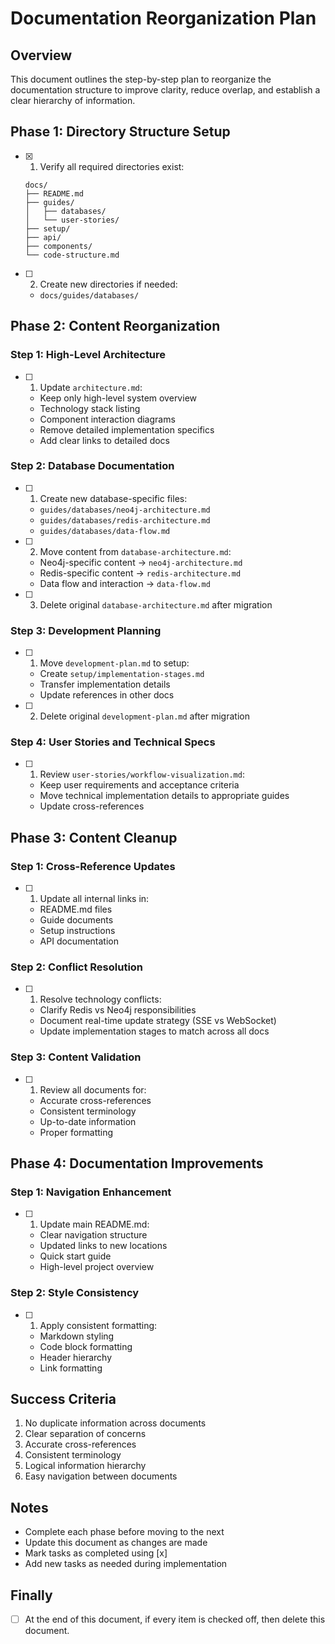 # Documentation Reorganization Plan

## Overview

This document outlines the step-by-step plan to reorganize the documentation structure to improve clarity, reduce overlap, and establish a clear hierarchy of information.

## Phase 1: Directory Structure Setup

- [x] 1. Verify all required directories exist:
  ```
  docs/
  ├── README.md
  ├── guides/
  │   ├── databases/
  │   └── user-stories/
  ├── setup/
  ├── api/
  ├── components/
  └── code-structure.md
  ```
- [ ] 2. Create new directories if needed:
  - `docs/guides/databases/`

## Phase 2: Content Reorganization

### Step 1: High-Level Architecture

- [ ] 1. Update `architecture.md`:
  - Keep only high-level system overview
  - Technology stack listing
  - Component interaction diagrams
  - Remove detailed implementation specifics
  - Add clear links to detailed docs

### Step 2: Database Documentation

- [ ] 1. Create new database-specific files:
  - `guides/databases/neo4j-architecture.md`
  - `guides/databases/redis-architecture.md`
  - `guides/databases/data-flow.md`
- [ ] 2. Move content from `database-architecture.md`:
  - Neo4j-specific content → `neo4j-architecture.md`
  - Redis-specific content → `redis-architecture.md`
  - Data flow and interaction → `data-flow.md`
- [ ] 3. Delete original `database-architecture.md` after migration

### Step 3: Development Planning

- [ ] 1. Move `development-plan.md` to setup:
  - Create `setup/implementation-stages.md`
  - Transfer implementation details
  - Update references in other docs
- [ ] 2. Delete original `development-plan.md` after migration

### Step 4: User Stories and Technical Specs

- [ ] 1. Review `user-stories/workflow-visualization.md`:
  - Keep user requirements and acceptance criteria
  - Move technical implementation details to appropriate guides
  - Update cross-references

## Phase 3: Content Cleanup

### Step 1: Cross-Reference Updates

- [ ] 1. Update all internal links in:
  - README.md files
  - Guide documents
  - Setup instructions
  - API documentation

### Step 2: Conflict Resolution

- [ ] 1. Resolve technology conflicts:
  - Clarify Redis vs Neo4j responsibilities
  - Document real-time update strategy (SSE vs WebSocket)
  - Update implementation stages to match across all docs

### Step 3: Content Validation

- [ ] 1. Review all documents for:
  - Accurate cross-references
  - Consistent terminology
  - Up-to-date information
  - Proper formatting

## Phase 4: Documentation Improvements

### Step 1: Navigation Enhancement

- [ ] 1. Update main README.md:
  - Clear navigation structure
  - Updated links to new locations
  - Quick start guide
  - High-level project overview

### Step 2: Style Consistency

- [ ] 1. Apply consistent formatting:
  - Markdown styling
  - Code block formatting
  - Header hierarchy
  - Link formatting

## Success Criteria

1. No duplicate information across documents
2. Clear separation of concerns
3. Accurate cross-references
4. Consistent terminology
5. Logical information hierarchy
6. Easy navigation between documents

## Notes

- Complete each phase before moving to the next
- Update this document as changes are made
- Mark tasks as completed using [x]
- Add new tasks as needed during implementation

## Finally

- [ ] At the end of this document, if every item is checked off, then delete this document.
